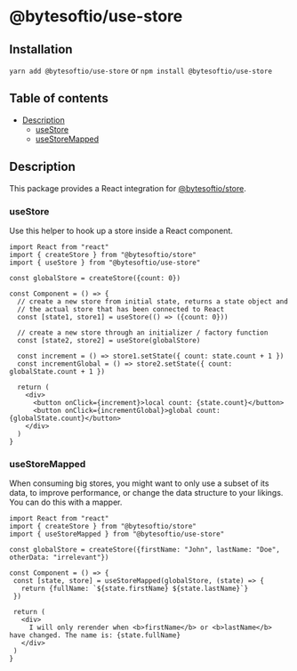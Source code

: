# @bytesoftio/use-store

## Installation

`yarn add @bytesoftio/use-store` or `npm install @bytesoftio/use-store`

## Table of contents

<!-- START doctoc generated TOC please keep comment here to allow auto update -->
<!-- DON'T EDIT THIS SECTION, INSTEAD RE-RUN doctoc TO UPDATE -->


- [Description](#description)
  - [useStore](#usestore)
  - [useStoreMapped](#usestoremapped)

<!-- END doctoc generated TOC please keep comment here to allow auto update -->

## Description

This package provides a React integration for [@bytesoftio/store](https://github.com/bytesoftio/store).

### useStore

Use this helper to hook up a store inside a React component.

```tsx
import React from "react"
import { createStore } from "@bytesoftio/store"
import { useStore } from "@bytesoftio/use-store"

const globalStore = createStore({count: 0})

const Component = () => {
  // create a new store from initial state, returns a state object and 
  // the actual store that has been connected to React
  const [state1, store1] = useStore(() => ({count: 0}))

  // create a new store through an initializer / factory function
  const [state2, store2] = useStore(globalStore) 
  
  const increment = () => store1.setState({ count: state.count + 1 })
  const incrementGlobal = () => store2.setState({ count: globalState.count + 1 })
 
  return (
    <div>
      <button onClick={increment}>local count: {state.count}</button>    
      <button onClick={incrementGlobal}>global count: {globalState.count}</button>    
    </div>
  )
} 
```

### useStoreMapped

When consuming big stores, you might want to only use a subset of its data, to improve performance, or change the data structure to your likings. You can do this with a mapper.

 ```tsx
import React from "react"
import { createStore } from "@bytesoftio/store"
import { useStoreMapped } from "@bytesoftio/use-store"

const globalStore = createStore({firstName: "John", lastName: "Doe", otherData: "irrelevant"})

const Component = () => {
  const [state, store] = useStoreMapped(globalStore, (state) => {
    return {fullName: `${state.firstName} ${state.lastName}`}
  })

  return (
    <div>
      I will only rerender when <b>firstName</b> or <b>lastName</b> have changed. The name is: {state.fullName}
    </div>
  )
}
 ```
